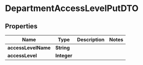 

# DepartmentAccessLevelPutDTO


## Properties

| Name | Type | Description | Notes |
|------------ | ------------- | ------------- | -------------|
|**accessLevelName** | **String** |  |  |
|**accessLevel** | **Integer** |  |  |



